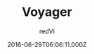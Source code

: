 ---
title: Voyager
github: 'https://github.com/redVi/voyager'
demo: 'http://redvi.github.io/voyager/'
author: redVi
ssg:
  - Jekyll
cms:
  - No Cms
date: 2016-06-29T06:06:11.000Z
github_branch: master
description: Just another jekyll theme.
stale: false
---